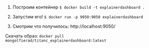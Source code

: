 1. Построим контейнер
`$ docker build -t explainerdashboard .`
 
2. Запустим его!
`$ docker run -p 9050:9050 explainerdashboard`

3. Смотрим что получилось:
http://localhost:9050/

Скачать образ:
`docker pull mongolfierad/titanc_explainerdashboard:latest`
